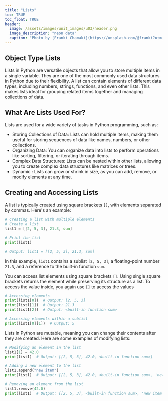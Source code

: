 ```yaml
---
title: "Lists"
toc: TRUE
toc_float: TRUE
header:
  image: /assets/images/unit_images/u03/header.png
  image_description: "neon data"
  caption: "Photo by [Franki Chamaki](https://unsplash.com/@franki?utm_source=unsplash&amp;utm_medium=referral&amp;utm_content=creditCopyText) [from unsplash](https://unsplash.com/s/photos/data?utm_source=unsplash&amp;utm_medium=referral&amp;utm_content=creditCopyText)"
---
```


<!--more-->
## Object Type Lists
Lists in Python are versatile objects that allow you to store multiple items in a single variable. They are one of the most commonly used data structures in Python due to their flexibility. A list can contain elements of different data types, including numbers, strings, functions, and even other lists. This makes lists ideal for grouping related items together and managing collections of data.

## What Are Lists Used For?
Lists are used for a wide variety of tasks in Python programming, such as:

- Storing Collections of Data: Lists can hold multiple items, making them useful for storing sequences of data like names, numbers, or other collections.
- Organizing Data: You can organize data into lists to perform operations like sorting, filtering, or iterating through items.
- Complex Data Structures: Lists can be nested within other lists, allowing you to create complex data structures like matrices or trees.
- Dynamic : Lists can grow or shrink in size, as you can add, remove, or modify elements at any time.

## Creating and Accessing Lists
A list is typically created using square brackets `[]`, with elements separated by commas. Here's an example:
```python
# Creating a list with multiple elements
# Create a list
list1 = [[2, 5, 3], 21.3, sum]

# Print the list
print(list1)

# Output: list1 = [[2, 5, 3], 21.3, sum]
```
In this example, `list1` contains a sublist `[2, 5, 3]`, a floating-point number `21.3`, and a reference to the built-in function `sum`.

You can access list elements using square brackets `[]`. Using single square brackets returns the element while preserving its structure as a list. To access the value inside, you again use `[]` to access the values

```python
# Accessing elements
print(list1[0])  # Output: [2, 5, 3]
print(list1[1])  # Output: 21.3
print(list1[2])  # Output: <built-in function sum>

# Accessing elements within a sublist
print(list1[0][1])  # Output: 5
```

Lists in Python are mutable, meaning you can change their contents after they are created. Here are some examples of modifying lists:

```python
# Modifying an element in the list
list1[1] = 42.0
print(list1)  # Output: [[2, 5, 3], 42.0, <built-in function sum>]

# Adding a new element to the list
list1.append("new item")
print(list1)  # Output: [[2, 5, 3], 42.0, <built-in function sum>, 'new item']

# Removing an element from the list
list1.remove(42.0)
print(list1)  # Output: [[2, 5, 3], <built-in function sum>, 'new item']
```